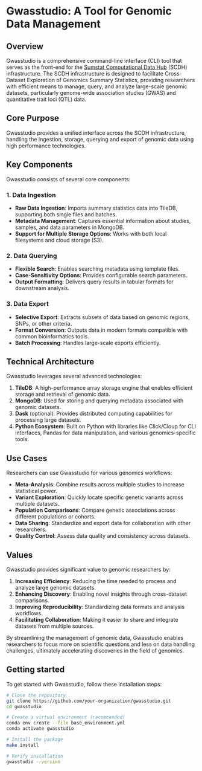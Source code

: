 

# Gwasstudio: A Tool for Genomic Data Management

## Overview

Gwasstudio is a comprehensive command-line interface (CLI) tool that serves as the front-end for the [Sumstat Computational Data Hub](https://github.com/ht-diva/cdh_in_a_box) (SCDH) infrastructure.
The SCDH infrastructure is designed to facilitate Cross-Dataset Exploration of Genomics Summary Statistics, providing researchers with efficient means to manage, query, and analyze large-scale genomic datasets, particularly genome-wide association studies (GWAS) and quantitative trait loci (QTL) data.

## Core Purpose

Gwasstudio provides a unified interface across the SCDH infrastructure, handling the ingestion, storage, querying and export of genomic data using high performance technologies.

## Key Components

Gwasstudio consists of several core components:

### 1. Data Ingestion
- **Raw Data Ingestion**: Imports summary statistics data into TileDB, supporting both single files and batches.
- **Metadata Management**: Captures essential information about studies, samples, and data parameters in MongoDB.
- **Support for Multiple Storage Options**: Works with both local filesystems and cloud storage (S3).

### 2. Data Querying
- **Flexible Search**: Enables searching metadata using template files.
- **Case-Sensitivity Options**: Provides configurable search parameters.
- **Output Formatting**: Delivers query results in tabular formats for downstream analysis.

### 3. Data Export
- **Selective Export**: Extracts subsets of data based on genomic regions, SNPs, or other criteria.
- **Format Conversion**: Outputs data in modern formats compatible with common bioinformatics tools.
- **Batch Processing**: Handles large-scale exports efficiently.

## Technical Architecture

Gwasstudio leverages several advanced technologies:

1. **TileDB**: A high-performance array storage engine that enables efficient storage and retrieval of genomic data.
2. **MongoDB**: Used for storing and querying metadata associated with genomic datasets.
3. **Dask** (optional): Provides distributed computing capabilities for processing large datasets.
4. **Python Ecosystem**: Built on Python with libraries like Click/Cloup for CLI interfaces, Pandas for data manipulation, and various genomics-specific tools.

## Use Cases

Researchers can use Gwasstudio for various genomics workflows:

- **Meta-Analysis**: Combine results across multiple studies to increase statistical power.
- **Variant Exploration**: Quickly locate specific genetic variants across multiple datasets.
- **Population Comparisons**: Compare genetic associations across different populations or cohorts.
- **Data Sharing**: Standardize and export data for collaboration with other researchers.
- **Quality Control**: Assess data quality and consistency across datasets.

## Values

Gwasstudio provides significant value to genomic researchers by:

1. **Increasing Efficiency**: Reducing the time needed to process and analyze large genomic datasets.
2. **Enhancing Discovery**: Enabling novel insights through cross-dataset comparisons.
3. **Improving Reproducibility**: Standardizing data formats and analysis workflows.
4. **Facilitating Collaboration**: Making it easier to share and integrate datasets from multiple sources.

By streamlining the management of genomic data, Gwasstudio enables researchers to focus more on scientific questions and less on data handling challenges, ultimately accelerating discoveries in the field of genomics.


## Getting started

To get started with Gwasstudio, follow these installation steps:
```bash
# Clone the repository
git clone https://github.com/your-organization/gwasstudio.git
cd gwasstudio

# Create a virtual environment (recommended)
conda env create --file base_environment.yml
conda activate gwasstudio

# Install the package
make install

# Verify installation
gwasstudio --version
```
